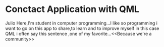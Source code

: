 # Conctact Application with QML

Julio Here,I'm student in computer programming...I like so programming
i want to go on this app to share,to learn and to improve myself in this case QML
i often say this sentence ,one of my favorite...<<Because we're a community>>   
